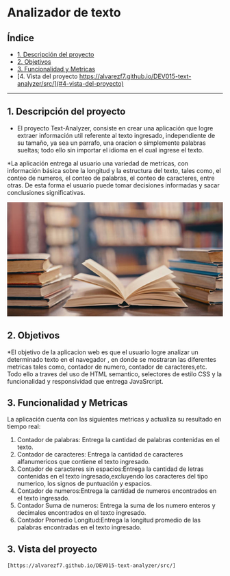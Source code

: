 # Analizador de texto

## Índice

* [1. Descripción del proyecto](#1-descripción-del-proyecto)
* [2. Objetivos](#2-objetivos)
* [3. Funcionalidad y Metricas](#4-funcionalidad-y-metricas)
* [4. Vista del proyecto  https://alvarezf7.github.io/DEV015-text-analyzer/src/](#4-vista-del-proyecto)


***

## 1. Descripción del proyecto

* El proyecto Text-Analyzer, consiste en crear una aplicación que logre extraer información util
  referente al texto ingresado, independiente de su tamaño, ya sea un parrafo, una oracion o simplemente
  palabras sueltas; todo ello sin importar el idioma en el cual ingrese el texto.
  
*La aplicación entrega al usuario una variedad de metricas, con información básica sobre la longitud
 y la estructura del texto, tales como, el conteo de numeros, el conteo de palabras, el conteo de caracteres,
 entre otras. De esta forma el usuario puede tomar decisiones informadas y sacar conclusiones significativas.
    
 ![](https://github.com/AlvarezF7/prueba_git/blob/main/opcion%202.jpg)


## 2. Objetivos
*El objetivo de la aplicacion web es que el usuario logre analizar un determinado texto en el navegador , 
 en donde se mostraran las diferentes metricas tales como, contador de numero, contador de caracteres,etc.
 Todo ello a traves del uso de HTML semantico, selectores de estilo CSS y la funcionalidad y responsividad que entrega JavaSrcript. 



## 3. Funcionalidad y Metricas

La aplicación cuenta con las siguientes metricas y actualiza su resultado en tiempo real:

1. Contador de palabras: Entrega la cantidad de palabras contenidas en el texto.
2. Contador de caracteres: Entrega la cantidad de caracteres alfanumericos que contiene el texto ingresado.
3. Contador de caracteres sin espacios:Entrega la cantidad de letras contenidas en el texto ingresado,excluyendo
                                       los caracteres del tipo numerico, los signos de puntuación y espacios.
5. Contador de numeros:Entrega la cantidad de numeros encontrados en el texto ingresado.
6. Contador Suma de numeros: Entrega la suma de los numero enteros y decimales encontrados en el texto ingresado.
7. Contador Promedio Longitud:Entrega la longitud promedio de las palabras encontradas en el texto ingresado.

## 3. Vista del proyecto
    [https://alvarezf7.github.io/DEV015-text-analyzer/src/]
